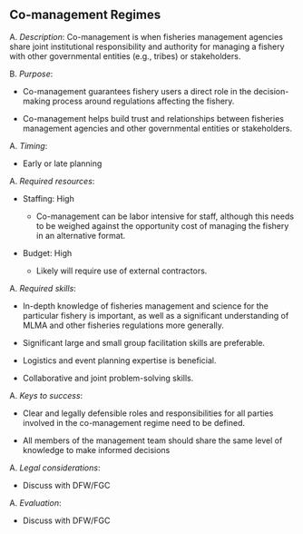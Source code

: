 ## Co-management Regimes

A.  *Description*: Co-management is when fisheries management agencies
    share joint institutional responsibility and authority for managing
    a fishery with other governmental entities (e.g., tribes)
    or stakeholders.

B.  *Purpose*:

-   Co-management guarantees fishery users a direct role in the
    decision-making process around regulations affecting the fishery.

-   Co-management helps build trust and relationships between fisheries
    management agencies and other governmental entities or stakeholders.

A.  *Timing*:

-   Early or late planning

A.  *Required resources*:

-   Staffing: High

    -   Co-management can be labor intensive for staff, although this
        needs to be weighed against the opportunity cost of managing the
        fishery in an alternative format.

-   Budget: High

    -   Likely will require use of external contractors.

A.  *Required skills*:

-   In-depth knowledge of fisheries management and science for the
    particular fishery is important, as well as a significant
    understanding of MLMA and other fisheries regulations
    more generally.

-   Significant large and small group facilitation skills
    are preferable.

-   Logistics and event planning expertise is beneficial.

-   Collaborative and joint problem-solving skills.

A.  *Keys to success*:

-   Clear and legally defensible roles and responsibilities for all
    parties involved in the co-management regime need to be defined.

-   All members of the management team should share the same level of
    knowledge to make informed decisions

A.  *Legal considerations*:

-   Discuss with DFW/FGC

A.  *Evaluation*:

-   Discuss with DFW/FGC
